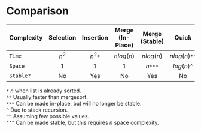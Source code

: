 # Comparison

| Complexity | Selection | Insertion | Merge (In-Place) | Merge (Stable) |     Quick     |   Heap    | Counting |
| :--------- | :-------: | :-------: | :--------------: | :------------: | :-----------: | :-------: | :------: |
| `Time`     |   $n^2$   | $n^2$`*`  |    $nlog(n)$     |   $nlog(n)$    | $nlog(n)$`**` | $nlog(n)$ |   $n$    |
| `Space`    |    $1$    |    $1$    |       $1$        |    $n$`***`    |  $log(n)$`^`  |    $1$    | $1$`^^`  |
| `Stable?`  |    No     |    Yes    |        No        |      Yes       |      No       |    No     | No`^^^`  |

`*` $n$ when list is already sorted.  
`**` Usually faster than mergesort.  
`***` Can be made in-place, but will no longer be stable.  
`^` Due to stack recursion.  
`^^` Assuming few possible values.  
`^^^` Can be made stable, but this requires $n$ space complexity.
